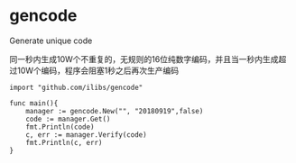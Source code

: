 # gencode
Generate unique code

同一秒内生成10W个不重复的，无规则的16位纯数字编码，并且当一秒内生成超过10W个编码，程序会阻塞1秒之后再次生产编码


```
import "github.com/ilibs/gencode"

func main(){
    manager := gencode.New("", "20180919",false)
    code := manager.Get()
    fmt.Println(code)
    c, err := manager.Verify(code)
    fmt.Println(c, err)	
}
```